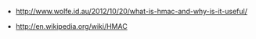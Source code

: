 * http://www.wolfe.id.au/2012/10/20/what-is-hmac-and-why-is-it-useful/

* http://en.wikipedia.org/wiki/HMAC
